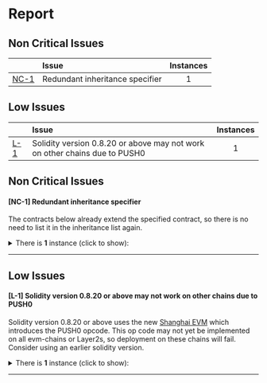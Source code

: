 # Report


## Non Critical Issues


| |Issue|Instances|
|-|:-|:-:|
| [NC-1](#NC-1) | Redundant inheritance specifier | 1 |


## Low Issues


| |Issue|Instances|
|-|:-|:-:|
| [L-1](#L-1) | Solidity version 0.8.20 or above may not work on other chains due to PUSH0 | 1 |



## Non Critical Issues


<a name="NC-1"></a> 
#### [NC-1] Redundant inheritance specifier
The contracts below already extend the specified contract, so there is no need to list it in the inheritance list again.

<details>

<summary>
There is <b>1</b> instance (click to show):
</summary>

```solidity
File: test.sol

11: contract GameContract is Governor , Initializable {

```


</details>

---


## Low Issues


<a name="L-1"></a> 
#### [L-1] Solidity version 0.8.20 or above may not work on other chains due to PUSH0
Solidity version 0.8.20 or above uses the new [Shanghai EVM](https://blog.soliditylang.org/2023/05/10/solidity-0.8.20-release-announcement/#important-note) which introduces the PUSH0 opcode. This op code may not yet be implemented on all evm-chains or Layer2s, so deployment on these chains will fail. Consider using an earlier solidity version.

<details>

<summary>
There is <b>1</b> instance (click to show):
</summary>

```solidity
File: test.sol

1: pragma solidity ^0.8.9;

```


</details>

---
